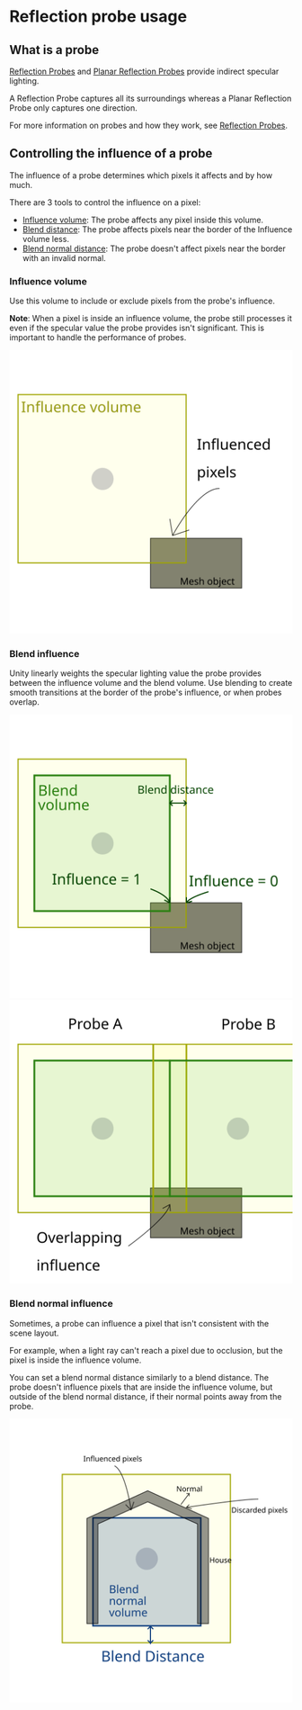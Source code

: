 # Reflection probe usage

## What is a probe

[Reflection Probes](Reflection-Probe.md) and [Planar Reflection Probes](Planar-Reflection-Probe.md) provide indirect specular lighting.

A Reflection Probe captures all its surroundings whereas a Planar Reflection Probe only captures one direction.

For more information on probes and how they work, see [Reflection Probes](Reflection-Probes-Intro.md).


## Controlling the influence of a probe

The influence of a probe determines which pixels it affects and by how much.

There are 3 tools to control the influence on a pixel:

* [Influence volume](#influence-volume): The probe affects any pixel inside this volume.
* [Blend distance](#blend-influence): The probe affects pixels near the border of the Influence volume less.
* [Blend normal distance](#blend-normal-influence): The probe doesn't affect pixels near the border with an invalid normal.

### Influence volume

Use this volume to include or exclude pixels from the probe's influence.

**Note**: When a pixel is inside an influence volume, the probe still processes it even if the specular value the probe provides isn't significant. This is important to handle the performance of probes.

![](Images/ReflectionProbe_Influence.svg)

### Blend influence

Unity linearly weights the specular lighting value the probe provides between the influence volume and the blend volume.
Use blending to create smooth transitions at the border of the probe's influence, or when probes overlap.

![](Images/ReflectionProbe_InfluenceBlend.svg)
![](Images/ReflectionProbe_InfluenceBlendOverlap.svg)

### Blend normal influence

Sometimes, a probe can influence a pixel that isn't consistent with the scene layout.

For example, when a light ray can't reach a pixel due to occlusion, but the pixel is inside the influence volume.

You can set a blend normal distance similarly to a blend distance. The probe doesn't influence pixels that are inside the influence volume, but outside of the blend normal distance, if their normal points away from the probe.

![](Images/ReflectionProbe_InfluenceBlendNormal.svg)
